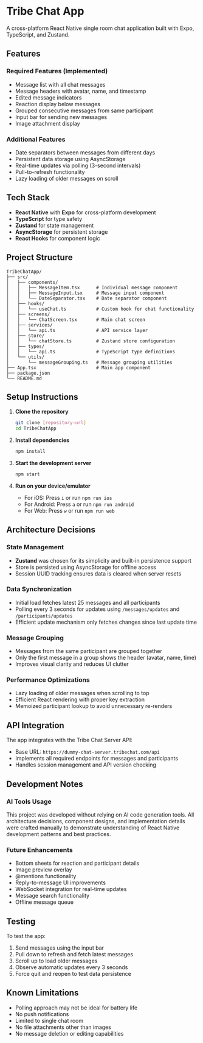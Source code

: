 # Tribe Chat App

A cross-platform React Native single room chat application built with Expo, TypeScript, and Zustand.

## Features

### Required Features (Implemented)
- Message list with all chat messages
- Message headers with avatar, name, and timestamp
- Edited message indicators
- Reaction display below messages
- Grouped consecutive messages from same participant
- Input bar for sending new messages
- Image attachment display

### Additional Features
- Date separators between messages from different days
- Persistent data storage using AsyncStorage
- Real-time updates via polling (3-second intervals)
- Pull-to-refresh functionality
- Lazy loading of older messages on scroll

## Tech Stack

- **React Native** with **Expo** for cross-platform development
- **TypeScript** for type safety
- **Zustand** for state management
- **AsyncStorage** for persistent storage
- **React Hooks** for component logic

## Project Structure

```
TribeChatApp/
├── src/
│   ├── components/
│   │   ├── MessageItem.tsx      # Individual message component
│   │   ├── MessageInput.tsx     # Message input component
│   │   └── DateSeparator.tsx    # Date separator component
│   ├── hooks/
│   │   └── useChat.ts           # Custom hook for chat functionality
│   ├── screens/
│   │   └── ChatScreen.tsx       # Main chat screen
│   ├── services/
│   │   └── api.ts               # API service layer
│   ├── store/
│   │   └── chatStore.ts         # Zustand store configuration
│   ├── types/
│   │   └── api.ts               # TypeScript type definitions
│   └── utils/
│       └── messageGrouping.ts   # Message grouping utilities
├── App.tsx                      # Main app component
├── package.json
└── README.md
```

## Setup Instructions

1. **Clone the repository**
   ```bash
   git clone [repository-url]
   cd TribeChatApp
   ```

2. **Install dependencies**
   ```bash
   npm install
   ```

3. **Start the development server**
   ```bash
   npm start
   ```

4. **Run on your device/emulator**
   - For iOS: Press `i` or run `npm run ios`
   - For Android: Press `a` or run `npm run android`
   - For Web: Press `w` or run `npm run web`

## Architecture Decisions

### State Management
- **Zustand** was chosen for its simplicity and built-in persistence support
- Store is persisted using AsyncStorage for offline access
- Session UUID tracking ensures data is cleared when server resets

### Data Synchronization
- Initial load fetches latest 25 messages and all participants
- Polling every 3 seconds for updates using `/messages/updates` and `/participants/updates`
- Efficient update mechanism only fetches changes since last update time

### Message Grouping
- Messages from the same participant are grouped together
- Only the first message in a group shows the header (avatar, name, time)
- Improves visual clarity and reduces UI clutter

### Performance Optimizations
- Lazy loading of older messages when scrolling to top
- Efficient React rendering with proper key extraction
- Memoized participant lookup to avoid unnecessary re-renders

## API Integration

The app integrates with the Tribe Chat Server API:
- Base URL: `https://dummy-chat-server.tribechat.com/api`
- Implements all required endpoints for messages and participants
- Handles session management and API version checking

## Development Notes

### AI Tools Usage
This project was developed without relying on AI code generation tools. All architecture decisions, component designs, and implementation details were crafted manually to demonstrate understanding of React Native development patterns and best practices.

### Future Enhancements
- Bottom sheets for reaction and participant details
- Image preview overlay
- @mentions functionality
- Reply-to-message UI improvements
- WebSocket integration for real-time updates
- Message search functionality
- Offline message queue

## Testing

To test the app:
1. Send messages using the input bar
2. Pull down to refresh and fetch latest messages
3. Scroll up to load older messages
4. Observe automatic updates every 3 seconds
5. Force quit and reopen to test data persistence

## Known Limitations

- Polling approach may not be ideal for battery life
- No push notifications
- Limited to single chat room
- No file attachments other than images
- No message deletion or editing capabilities
